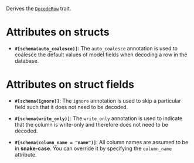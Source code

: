 Derives the [`DecodeRow`](zino_orm::DecodeRow) trait.

# Attributes on structs

- **`#[schema(auto_coalesce)]`**: The `auto_coalesce` annotation is used to
  coalesce the default values of model fields when decoding a row in the database.

# Attributes on struct fields

- **`#[schema(ignore)]`**: The `ignore` annotation is used to skip a particular field
  such that it does not need to be decoded.

- **`#[schema(write_only)]`**: The `write_only` annotation is used to indicate that
  the column is write-only and therefore does not need to be decoded.

- **`#[schema(column_name = "name")]`**: All column names are assumed to be in **snake-case**.
  You can override it by specifying the `column_name` attribute.
